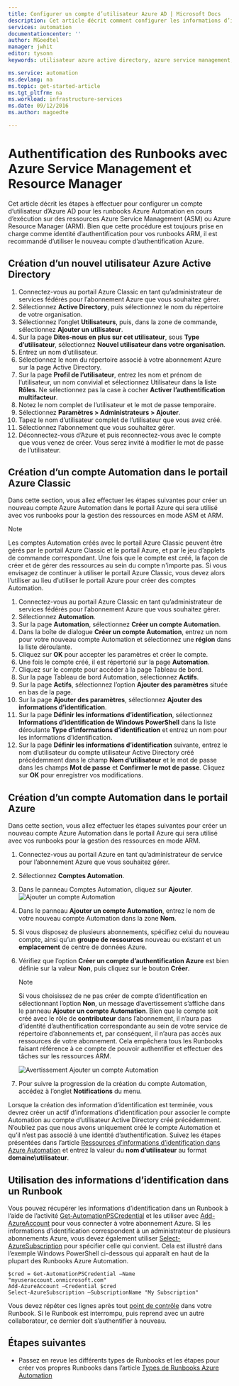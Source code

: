 ```yaml
---
title: Configurer un compte d’utilisateur Azure AD | Microsoft Docs
description: Cet article décrit comment configurer les informations d’identification du compte d’utilisateur Azure AD pour les runbooks dans Azure Automation pour l’authentification sur ARM et ASM.
services: automation
documentationcenter: ''
author: MGoedtel
manager: jwhit
editor: tysonn
keywords: utilisateur azure active directory, azure service management, compte d’utilisateur azure ad

ms.service: automation
ms.devlang: na
ms.topic: get-started-article
ms.tgt_pltfrm: na
ms.workload: infrastructure-services
ms.date: 09/12/2016
ms.author: magoedte

---
```

# Authentification des Runbooks avec Azure Service Management et Resource Manager
Cet article décrit les étapes à effectuer pour configurer un compte d’utilisateur d’Azure AD pour les runbooks Azure Automation en cours d’exécution sur des ressources Azure Service Management (ASM) ou Azure Resource Manager (ARM). Bien que cette procédure est toujours prise en charge comme identité d’authentification pour vos runbooks ARM, il est recommandé d’utiliser le nouveau compte d’authentification Azure.

## Création d’un nouvel utilisateur Azure Active Directory
1. Connectez-vous au portail Azure Classic en tant qu’administrateur de services fédérés pour l’abonnement Azure que vous souhaitez gérer.
2. Sélectionnez **Active Directory**, puis sélectionnez le nom du répertoire de votre organisation.
3. Sélectionnez l’onglet **Utilisateurs**, puis, dans la zone de commande, sélectionnez **Ajouter un utilisateur**.
4. Sur la page **Dites-nous en plus sur cet utilisateur**, sous **Type d’utilisateur**, sélectionnez **Nouvel utilisateur dans votre organisation**.
5. Entrez un nom d’utilisateur.
6. Sélectionnez le nom du répertoire associé à votre abonnement Azure sur la page Active Directory.
7. Sur la page **Profil de l’utilisateur**, entrez les nom et prénom de l’utilisateur, un nom convivial et sélectionnez Utilisateur dans la liste **Rôles**. Ne sélectionnez pas la case à cocher **Activer l’authentification multifacteur**.
8. Notez le nom complet de l’utilisateur et le mot de passe temporaire.
9. Sélectionnez **Paramètres > Administrateurs > Ajouter**.
10. Tapez le nom d’utilisateur complet de l’utilisateur que vous avez créé.
11. Sélectionnez l’abonnement que vous souhaitez gérer.
12. Déconnectez-vous d’Azure et puis reconnectez-vous avec le compte que vous venez de créer. Vous serez invité à modifier le mot de passe de l’utilisateur.

## Création d’un compte Automation dans le portail Azure Classic
Dans cette section, vous allez effectuer les étapes suivantes pour créer un nouveau compte Azure Automation dans le portail Azure qui sera utilisé avec vos runbooks pour la gestion des ressources en mode ASM et ARM.

> [!NOTE]
> Les comptes Automation créés avec le portail Azure Classic peuvent être gérés par le portail Azure Classic et le portail Azure, et par le jeu d’applets de commande correspondant. Une fois que le compte est créé, la façon de créer et de gérer des ressources au sein du compte n'importe pas. Si vous envisagez de continuer à utiliser le portail Azure Classic, vous devez alors l’utiliser au lieu d’utiliser le portail Azure pour créer des comptes Automation.
> 
> 

1. Connectez-vous au portail Azure Classic en tant qu’administrateur de services fédérés pour l’abonnement Azure que vous souhaitez gérer.
2. Sélectionnez **Automation**.
3. Sur la page **Automation**, sélectionnez **Créer un compte Automation**.
4. Dans la boîte de dialogue **Créer un compte Automation**, entrez un nom pour votre nouveau compte Automation et sélectionnez une **région** dans la liste déroulante.
5. Cliquez sur **OK** pour accepter les paramètres et créer le compte.
6. Une fois le compte créé, il est répertorié sur la page **Automation**.
7. Cliquez sur le compte pour accéder à la page Tableau de bord.
8. Sur la page Tableau de bord Automation, sélectionnez **Actifs**.
9. Sur la page **Actifs**, sélectionnez l’option **Ajouter des paramètres** située en bas de la page.
10. Sur la page **Ajouter des paramètres**, sélectionnez **Ajouter des informations d’identification**.
11. Sur la page **Définir les informations d’identification**, sélectionnez **Informations d’identification de Windows PowerShell** dans la liste déroulante **Type d’informations d’identification** et entrez un nom pour les informations d’identification.
12. Sur la page **Définir les informations d’identification** suivante, entrez le nom d’utilisateur du compte utilisateur Active Directory créé précédemment dans le champ **Nom d’utilisateur** et le mot de passe dans les champs **Mot de passe** et **Confirmer le mot de passe**. Cliquez sur **OK** pour enregistrer vos modifications.

## Création d’un compte Automation dans le portail Azure
Dans cette section, vous allez effectuer les étapes suivantes pour créer un nouveau compte Azure Automation dans le portail Azure qui sera utilisé avec vos runbooks pour la gestion des ressources en mode ARM.

1. Connectez-vous au portail Azure en tant qu’administrateur de service pour l’abonnement Azure que vous souhaitez gérer.
2. Sélectionnez **Comptes Automation**.
3. Dans le panneau Comptes Automation, cliquez sur **Ajouter**.<br>![Ajouter un compte Automation](media/automation-sec-configure-azure-runas-account/add-automation-acct-properties.png)
4. Dans le panneau **Ajouter un compte Automation**, entrez le nom de votre nouveau compte Automation dans la zone **Nom**.
5. Si vous disposez de plusieurs abonnements, spécifiez celui du nouveau compte, ainsi qu’un **groupe de ressources** nouveau ou existant et un **emplacement** de centre de données Azure.
6. Vérifiez que l’option **Créer un compte d’authentification Azure** est bien définie sur la valeur **Non**, puis cliquez sur le bouton **Créer**.
   
   > [!NOTE]
   > Si vous choisissez de ne pas créer de compte d’identification en sélectionnant l’option **Non**, un message d’avertissement s’affiche dans le panneau **Ajouter un compte Automation**. Bien que le compte soit créé avec le rôle de **contributeur** dans l’abonnement, il n’aura pas d’identité d’authentification correspondante au sein de votre service de répertoire d’abonnements et, par conséquent, il n’aura pas accès aux ressources de votre abonnement. Cela empêchera tous les Runbooks faisant référence à ce compte de pouvoir authentifier et effectuer des tâches sur les ressources ARM.
   > 
   > 
   
    ![Avertissement Ajouter un compte Automation](media/automation-sec-configure-azure-runas-account/add-automation-acct-properties-error.png)
7. Pour suivre la progression de la création du compte Automation, accédez à l’onglet **Notifications** du menu.

Lorsque la création des information d’identification est terminée, vous devrez créer un actif d’informations d’identification pour associer le compte Automation au compte d’utilisateur Active Directory créé précédemment. N’oubliez pas que nous avons uniquement créé le compte Automation et qu’il n’est pas associé à une identité d’authentification. Suivez les étapes présentées dans l’article [Ressources d’informations d’identification dans Azure Automation](automation-credentials.md#creating-a-new-credential) et entrez la valeur du **nom d’utilisateur** au format **domaine\\utilisateur**.

## Utilisation des informations d’identification dans un Runbook
Vous pouvez récupérer les informations d’identification dans un Runbook à l’aide de l’activité [Get-AutomationPSCredential](http://msdn.microsoft.com/library/dn940015.aspx) et les utiliser avec [Add-AzureAccount](http://msdn.microsoft.com/library/azure/dn722528.aspx) pour vous connecter à votre abonnement Azure. Si les informations d’identification correspondent à un administrateur de plusieurs abonnements Azure, vous devez également utiliser [Select-AzureSubscription](http://msdn.microsoft.com/library/dn495203.aspx) pour spécifier celle qui convient. Cela est illustré dans l’exemple Windows PowerShell ci-dessous qui apparaît en haut de la plupart des Runbooks Azure Automation.

    $cred = Get-AutomationPSCredential –Name "myuseraccount.onmicrosoft.com"
    Add-AzureAccount –Credential $cred
    Select-AzureSubscription –SubscriptionName "My Subscription"

Vous devez répéter ces lignes après tout [point de contrôle](http://technet.microsoft.com/library/dn469257.aspx#bk_Checkpoints) dans votre Runbook. Si le Runbook est interrompu, puis reprend avec un autre collaborateur, ce dernier doit s’authentifier à nouveau.

## Étapes suivantes
* Passez en revue les différents types de Runbooks et les étapes pour créer vos propres Runbooks dans l’article [Types de Runbooks Azure Automation](automation-runbook-types.md)

<!---HONumber=AcomDC_0914_2016-->